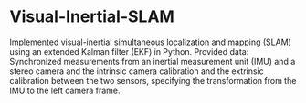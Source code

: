 # Visual-Inertial-SLAM
Implemented visual-inertial simultaneous localization and mapping (SLAM) using an extended Kalman filter (EKF) in Python. Provided data: Synchronized measurements from an inertial measurement unit (IMU) and a stereo camera and the intrinsic camera calibration and the extrinsic calibration between the two sensors, specifying the transformation from the IMU to the left camera frame.
